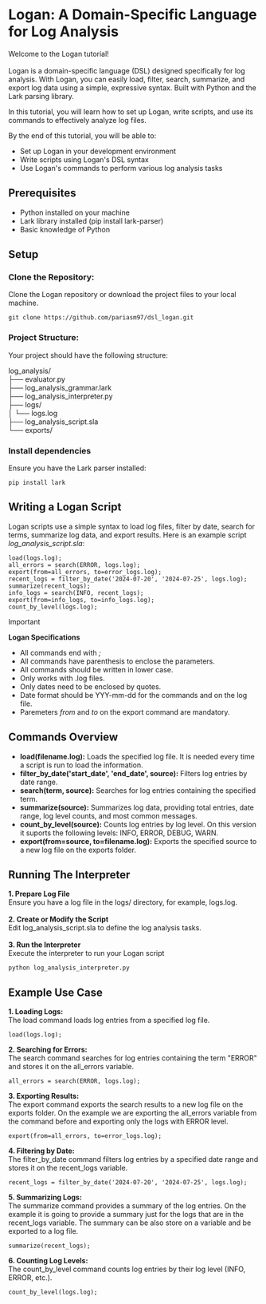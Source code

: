 # Logan: A Domain-Specific Language for Log Analysis

Welcome to the Logan tutorial! <br />
<br />
Logan is a domain-specific language (DSL) designed specifically for log analysis. With Logan, you can easily load, filter, search, summarize, and export log data using a simple, expressive syntax. Built with Python and the Lark parsing library.

 In this tutorial, you will learn how to set up Logan, write scripts, and use its commands to effectively analyze log files.

 By the end of this tutorial, you will be able to:

- Set up Logan in your development environment
- Write scripts using Logan's DSL syntax
- Use Logan's commands to perform various log analysis tasks

## Prerequisites

- Python installed on your machine
- Lark library installed (pip install lark-parser)
- Basic knowledge of Python

## Setup

### Clone the Repository:
Clone the Logan repository or download the project files to your local machine.

```
git clone https://github.com/pariasm97/dsl_logan.git
```

### Project Structure:
Your project should have the following structure: <br />

log_analysis/ <br />
├── evaluator.py <br />
├── log_analysis_grammar.lark <br />
├── log_analysis_interpreter.py <br />
├── logs/ <br />
│   └── logs.log <br />
├── log_analysis_script.sla <br />
└── exports/ <br />

### Install dependencies
Ensure you have the Lark parser installed:
```
pip install lark
```

## Writing a Logan Script
Logan scripts use a simple syntax to load log files, filter by date, search for terms, summarize log data, and export results. Here is an example script *log_analysis_script.sla*:

```
load(logs.log);
all_errors = search(ERROR, logs.log);
export(from=all_errors, to=error_logs.log);
recent_logs = filter_by_date('2024-07-20', '2024-07-25', logs.log);
summarize(recent_logs);
info_logs = search(INFO, recent_logs);
export(from=info_logs, to=info_logs.log);
count_by_level(logs.log);
```
> [!IMPORTANT]
> **Logan Specifications**
> - All commands end with *;*
> - All commands have parenthesis to enclose the parameters.
> - All commands should be written in lower case.
> - Only works with .log files.
> - Only dates need to be enclosed by quotes.
> - Date format should be YYY-mm-dd for the commands and on the log file.
> - Paremeters *from* and *to* on the export command are mandatory.

## Commands Overview
- **load(filename.log):** Loads the specified log file. It is needed every time a script is run to load the information.
- **filter_by_date('start_date', 'end_date', source):** Filters log entries by date range.
- **search(term, source):** Searches for log entries containing the specified term.
- **summarize(source):** Summarizes log data, providing total entries, date range, log level counts, and most common messages.
- **count_by_level(source):** Counts log entries by log level. On this version it suports the following levels: INFO, ERROR, DEBUG, WARN.
- **export(from=source, to=filename.log):** Exports the specified source to a new log file on the exports folder.

## Running The Interpreter
**1. Prepare Log File** <br />
   Ensure you have a log file in the logs/ directory, for example, logs.log. <br />
   <br />
**2. Create or Modify the Script** <br />
   Edit log_analysis_script.sla to define the log analysis tasks. <br />
   <br />
**3. Run the Interpreter** <br />
   Execute the interpreter to run your Logan script
   <br />
   ```
   python log_analysis_interpreter.py
   ```

## Example Use Case

**1. Loading Logs:**<br />
The load command loads log entries from a specified log file.
```
load(logs.log);
```

**2. Searching for Errors:**<br />
The search command searches for log entries containing the term "ERROR" and stores it on the all_errors variable.
```
all_errors = search(ERROR, logs.log);
```

**3. Exporting Results:**<br />
The export command exports the search results to a new log file on the exports folder. On the example we are exporting the all_errors variable from the command before and exporting only the logs with ERROR level.
```
export(from=all_errors, to=error_logs.log);
```

**4. Filtering by Date:**<br />
The filter_by_date command filters log entries by a specified date range and stores it on the recent_logs variable.
```
recent_logs = filter_by_date('2024-07-20', '2024-07-25', logs.log);
```

**5. Summarizing Logs:**<br />
The summarize command provides a summary of the log entries. On the example it is going to provide a summary just for the logs that are in the recent_logs variable. The summary can be also store on a variable and be exported to a log file.
```
summarize(recent_logs);
```

**6. Counting Log Levels:**<br />
The count_by_level command counts log entries by their log level (INFO, ERROR, etc.).
```
count_by_level(logs.log);
```

